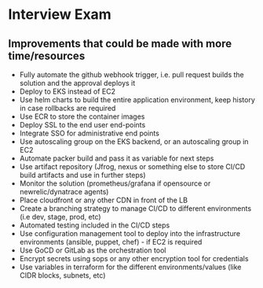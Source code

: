 # Interview Exam

## Improvements that could be made with more time/resources

- Fully automate the github webhook trigger, i.e. pull request builds the solution and the approval deploys it
- Deploy to EKS instead of EC2
- Use helm charts to build the entire application environment, keep history in case rollbacks are required
- Use ECR to store the container images
- Deploy SSL to the end user end-points
- Integrate SSO for administrative end points
- Use autoscaling group on the EKS backend, or an autoscaling group in EC2
- Automate packer build and pass it as variable for next steps
- Use artifact repository (Jfrog, nexus or something else to store CI/CD build artifacts and use in further steps)
- Monitor the solution (prometheus/grafana if opensource or newrelic/dynatrace agents)
- Place cloudfront or any other CDN in front of the LB
- Create a branching strategy to manage CI/CD to different environments (i.e dev, stage, prod, etc)
- Automated testing included in the CI/CD steps
- Use configuration management tool to deploy into the infrastructure environments (ansible, puppet, chef) - if EC2 is required
- Use GoCD or GitLab as the orchestration tool
- Encrypt secrets using sops or any other encryption tool for credentials
- Use variables in terraform for the different environments/values (like CIDR blocks, subnets, etc)


